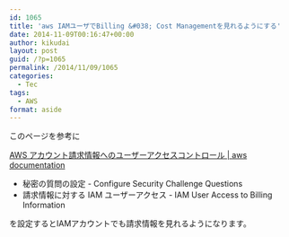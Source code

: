 ```yaml
---
id: 1065
title: 'aws IAMユーザでBilling &#038; Cost Managementを見れるようにする'
date: 2014-11-09T00:16:47+00:00
author: kikudai
layout: post
guid: /?p=1065
permalink: /2014/11/09/1065
categories:
  - Tec
tags:
  - AWS
format: aside
---
```

このページを参考に

<a title="AWS アカウント請求情報へのユーザーアクセスコントロール | aws documentation" href="http://docs.aws.amazon.com/ja_jp/awsaccountbilling/latest/about/ControllingAccessWebsite.html" target="_blank">AWS アカウント請求情報へのユーザーアクセスコントロール | aws documentation</a><!--more-->

  * 秘密の質問の設定 - Configure Security Challenge Questions
  * 請求情報に対する IAM ユーザーアクセス - IAM User Access to Billing Information

を設定するとIAMアカウントでも請求情報を見れるようになります。
